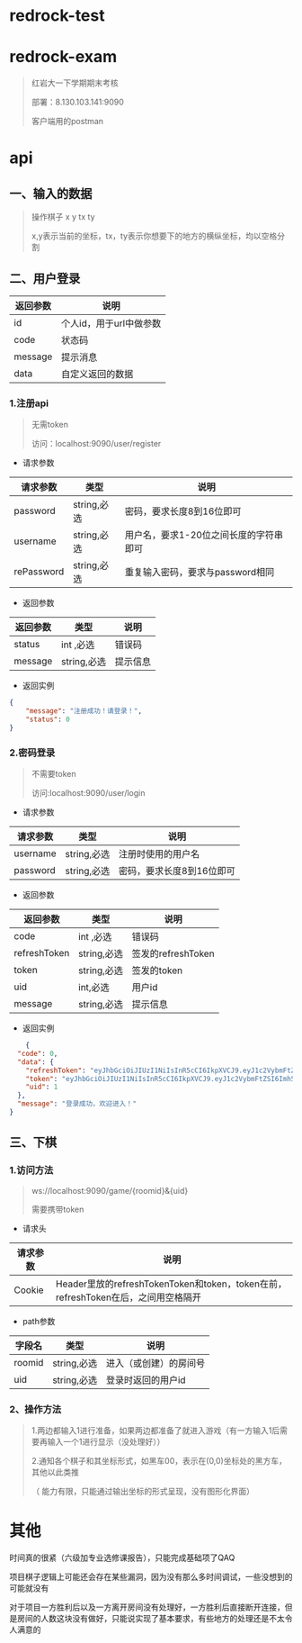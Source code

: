 # redrock-test
# redrock-exam
> 红岩大一下学期期末考核
> 
> 部署：8.130.103.141:9090
> 
> 客户端用的postman
# api
## 一、输入的数据
> 操作棋子 x y tx ty 
> 
> x,y表示当前的坐标，tx，ty表示你想要下的地方的横纵坐标，均以空格分割

## 二、用户登录
| 返回参数 | 说明                                                  |
| -------- | ----------------------------------------------------- |
| id        |个人id，用于url中做参数                                                |
| code      | 状态码 |
| message     | 提示消息                   |
| data     | 自定义返回的数据                   |
### 1.注册api
> 无需token
> 
> 访问：localhost:9090/user/register
> 
- 请求参数

| 请求参数 | 类型                  | 说明                                    |
| -------- | ----------------------------------- | --------------------------------------- |
| password | string,必选 | 密码，要求长度8到16位即可 |
| username    | string,必选 | 用户名，要求1-20位之间长度的字符串即可    |
| rePassword | string,必选 | 重复输入密码，要求与password相同|

- 返回参数

| 返回参数 | 类型                  | 说明                                    |
|-------- | ----------------------------------- | --------------------------------------- |
| status| int ,必选 | 错误码 |
| message| string,必选 |提示信息   |

- 返回实例
```json
{
    "message": "注册成功！请登录！",
    "status": 0
}
```


### 2.密码登录

> 不需要token
> 
> 访问:localhost:9090/user/login

- 请求参数

| 请求参数 | 类型                                | 说明                                    |
| -------- | ----------------------------------- | --------------------------------------- |
| username    | string,必选 | 注册时使用的用户名           |
| password |string,必选 | 密码，要求长度8到16位即可 |

- 返回参数

| 返回参数 | 类型                  | 说明                                    |
|-------- | ----------------------------------- | --------------------------------------- |
| code| int ,必选 | 错误码 |
| refreshToken| string,必选 |签发的refreshToken   |
| token| string,必选 |  签发的token |
| uid| int,必选 |用户id   |
| message| string,必选 |提示信息   |

- 返回实例
```json
    {
  "code": 0,
  "data": {
    "refreshToken": "eyJhbGciOiJIUzI1NiIsInR5cCI6IkpXVCJ9.eyJ1c2VybmFtZSI6Imh5cW10ZXN0IiwiZXhwIjoxNjU1MDE5ODIxLCJpc3MiOiJBbHNhY2UiLCJuYmYiOjE2NTUwMTYyMjF9.b727OLT3jCJ3Tl4AOCKCNdz8T6u_yNsQBvlyjg6-2Xk",
    "token": "eyJhbGciOiJIUzI1NiIsInR5cCI6IkpXVCJ9.eyJ1c2VybmFtZSI6Imh5cW10ZXN0IiwiZXhwIjoxNjU1MDI3MDIxLCJpc3MiOiJBbHNhY2UiLCJuYmYiOjE2NTUwMTYxNjF9.w_578fS_ChRLx4KwVhIUB04zfMwjzDdm-mS3sbJwQYw",
    "uid": 1
  },
  "message": "登录成功，欢迎进入！"
}
```

## 三、下棋
### 1.访问方法
>ws://localhost:9090/game/{roomid}&{uid}
> 
> 需要携带token

- 请求头

| 请求参数 |  说明                                    |
  | -------- |  --------------------------------------- |
  | Cookie    | Header里放的refreshTokenToken和token，token在前，refreshToken在后，之间用空格隔开|

- path参数

| 字段名 | 类型                                | 说明                                    |
| -------- | ----------------------------------- | --------------------------------------- |
| roomid    | string,必选 | 进入（或创建）的房间号           |
| uid |string,必选 | 登录时返回的用户id |

### 2、操作方法
>1.两边都输入1进行准备，如果两边都准备了就进入游戏（有一方输入1后需要再输入一个1进行显示（没处理好））
>
>2.通知各个棋子和其坐标形式，如黑车00，表示在(0,0)坐标处的黑方车，其他以此类推 
> 
>（ 能力有限，只能通过输出坐标的形式呈现，没有图形化界面）
# 其他
时间真的很紧（六级加专业选修课报告），只能完成基础项了QAQ

项目棋子逻辑上可能还会存在某些漏洞，因为没有那么多时间调试，一些没想到的可能就没有

对于项目一方胜利后以及一方离开房间没有处理好，一方胜利后直接断开连接，但是房间的人数这块没有做好，只能说实现了基本要求，有些地方的处理还是不太令人满意的

